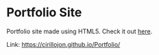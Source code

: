 # Portfolio Site

Portfolio site made using HTML5. Check it out [here](https://cirillojon.github.io/Portfolio/).

Link: https://cirillojon.github.io/Portfolio/
